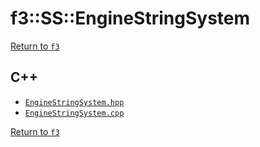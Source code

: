 # f3::SS::EngineStringSystem

[Return to `f3`](/docs/f3.md)

## C++

- [`EngineStringSystem.hpp`](/c++/include/EngineStringSystem.hpp)
- [`EngineStringSystem.cpp`](/c++/source/EngineStringSystem.cpp)

[Return to `f3`](/docs/f3.md)
